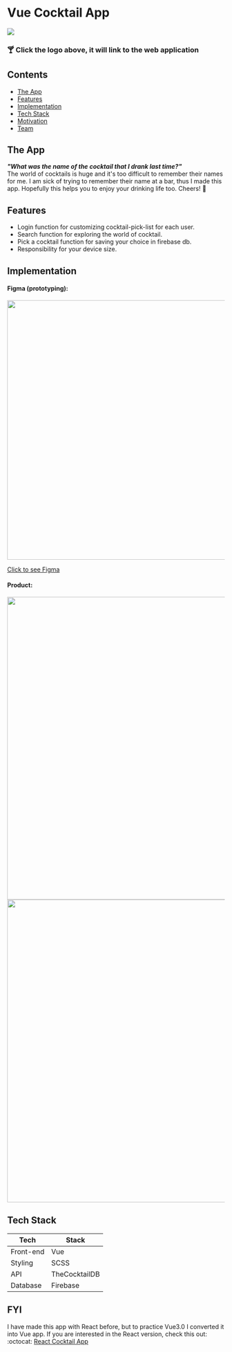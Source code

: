 # Vue Cocktail App

[![](https://user-images.githubusercontent.com/67154580/135373319-b0bd6722-240f-4ff9-95bb-681498b2b29c.png)](https://cocktail.clo3d.com/)


### :cocktail: Click the logo above, it will link to the web application 

## Contents
- [The App](#the-app)
- [Features](#features)
- [Implementation](#implementation)
- [Tech Stack](#tech-stack)
- [Motivation](#motivation)
- [Team](#team)


## The App
**_"What was the name of the cocktail that I drank last time?"_**<br/>
The world of cocktails is huge and it's too difficult to remember their names for me.
I am sick of trying to remember their name at a bar, thus I made this app.
Hopefully this helps you to enjoy your drinking life too. Cheers! :clinking_glasses:

## Features
- Login function for customizing cocktail-pick-list for each user.
- Search function for exploring the world of cocktail.
- Pick a cocktail function for saving your choice in firebase db.
- Responsibility for your device size.

## Implementation
#### Figma (prototyping):
<img src="https://user-images.githubusercontent.com/67154580/135374111-8cb4c0f2-11fd-4880-bad0-a47f945b1b04.png" width="600"/>

[Click to see Figma](https://www.figma.com/file/LgrL9CknyrWQzF2EJAd35x/Cocktail-App?node-id=0%3A1)


#### Product:
<img src="https://user-images.githubusercontent.com/67154580/135374248-41da0b1f-e05f-4fcc-a981-0ad3bc2c808a.jpg" width="700"/>
<img src="https://user-images.githubusercontent.com/67154580/135374304-a5d05f04-952f-4392-a5bd-347e753be512.gif" width="700"/>

## Tech Stack
| Tech | Stack |
| ------------- | ------------- |
| Front-end | Vue |
| Styling | SCSS |
| API | TheCocktailDB |
| Database | Firebase |

## FYI
I have made this app with React before, but to practice Vue3.0 I converted it into Vue app.
If you are interested in the React version, check this out: :octocat:	[React Cocktail App](https://github.com/jo-soyoung/cocktail-app)
